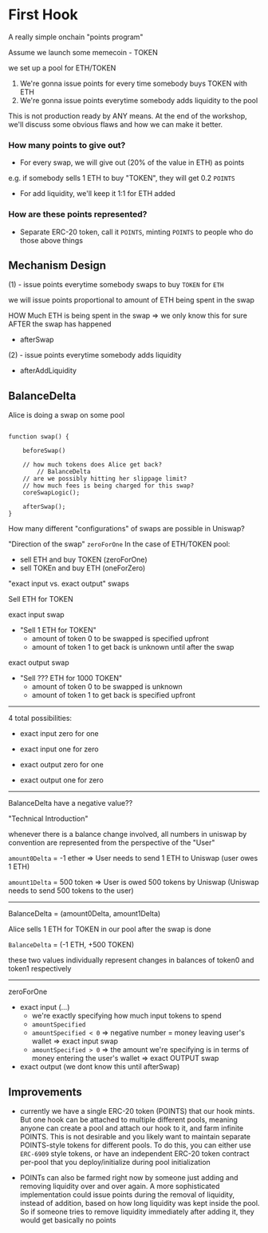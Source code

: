 # First Hook

A really simple onchain "points program"

Assume we launch some memecoin - TOKEN

we set up a pool for ETH/TOKEN

1. We're gonna issue points for every time somebody buys TOKEN with ETH
2. We're gonna issue points everytime somebody adds liquidity to the pool

This is not production ready by ANY means. At the end of the workshop, we'll discuss some obvious flaws and how we can make it better.

### How many points to give out?

- For every swap, we will give out (20% of the value in ETH) as points

e.g. if somebody sells 1 ETH to buy "TOKEN", they will get 0.2 `POINTS`

- For add liquidity, we'll keep it 1:1 for ETH added

### How are these points represented?

- Separate ERC-20 token, call it `POINTS`, minting `POINTS` to people who do those above things

## Mechanism Design

(1) - issue points everytime somebody swaps to buy `TOKEN` for `ETH`

we will issue points proportional to amount of ETH being spent in the swap

HOW Much ETH is being spent in the swap
=> we only know this for sure AFTER the swap has happened

- afterSwap

(2) - issue points everytime somebody adds liquidity

- afterAddLiquidity

## BalanceDelta

Alice is doing a swap on some pool

```

function swap() {

    beforeSwap()

    // how much tokens does Alice get back?
        // BalanceDelta
    // are we possibly hitting her slippage limit?
    // how much fees is being charged for this swap?
    coreSwapLogic();

    afterSwap();
}

```

How many different "configurations" of swaps are possible in Uniswap?

"Direction of the swap" `zeroForOne`
In the case of ETH/TOKEN pool:

- sell ETH and buy TOKEN (zeroForOne)
- sell TOKEn and buy ETH (oneForZero)

"exact input vs. exact output" swaps

Sell ETH for TOKEN

exact input swap

- "Sell 1 ETH for TOKEN"
  - amount of token 0 to be swapped is specified upfront
  - amount of token 1 to get back is unknown until after the swap

exact output swap

- "Sell ??? ETH for 1000 TOKEN"
  - amount of token 0 to be swapped is unknown
  - amount of token 1 to get back is specified upfront

---

4 total possibilities:

- exact input zero for one
- exact input one for zero

- exact output zero for one
- exact output one for zero

---

BalanceDelta have a negative value??

"Technical Introduction"

whenever there is a balance change involved, all numbers in uniswap by convention are represented
from the perspective of the "User"

`amount0Delta` = -1 ether
=> User needs to send 1 ETH to Uniswap (user owes 1 ETH)

`amount1Delta` = 500 token
=> User is owed 500 tokens by Uniswap (Uniswap needs to send 500 tokens to the user)

---

BalanceDelta = (amount0Delta, amount1Delta)

Alice sells 1 ETH for TOKEN in our pool
after the swap is done

`BalanceDelta` = (-1 ETH, +500 TOKEN)

these two values individually represent changes in balances of token0 and token1 respectively

---

zeroForOne

- exact input (...)
  - we're exactly specifying how much input tokens to spend
  - `amountSpecified`
  - `amountSpecified < 0`
    => negative number = money leaving user's wallet
    => exact input swap
  - `amountSpecified > 0`
    => the amount we're specifying is in terms of money entering the user's wallet
    => exact OUTPUT swap
- exact output (we dont know this until afterSwap)

## Improvements

- currently we have a single ERC-20 token (POINTS) that our hook mints. But one hook can be attached to multiple different pools, meaning anyone can create a pool and attach our hook to it, and farm infinite POINTS. This is not desirable and you likely want to maintain separate POINTS-style tokens for different pools. To do this, you can either use `ERC-6909` style tokens, or have an independent ERC-20 token contract per-pool that you deploy/initialize during pool initialization

- POINTs can also be farmed right now by someone just adding and removing liquidity over and over again. A more sophisticated implementation could issue points during the removal of liquidity, instead of addition, based on how long liquidity was kept inside the pool. So if someone tries to remove liquidity immediately after adding it, they would get basically no points
